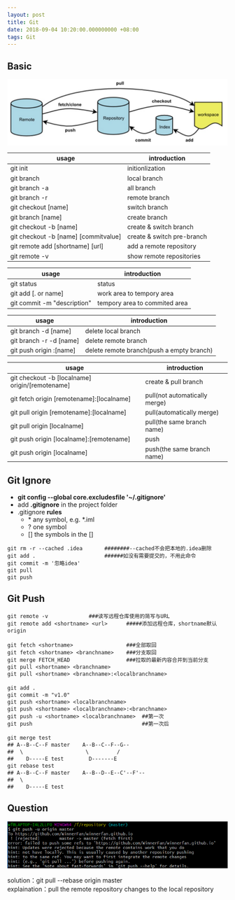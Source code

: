 ```yaml
---
layout: post
title: Git
date: 2018-09-04 10:20:00.000000000 +08:00
tags: Git
---
```


## Basic 


![avatar](/assets/images/2018-09-04-Git-1.png) 

| usage | introduction |
| ------ | ------ |
| git init | initionlization |
| git branch | local branch |
| git branch -a | all branch |
| git branch -r | remote branch |
| git checkout [name] | switch branch |
| git branch [name] | create branch |
| git checkout -b [name] | create & switch branch |
| git checkout -b [name] [commitvalue]| create & switch pre-branch |
| git remote add [shortname] [url] | add a remote repository |
| git remote -v | show remote repositories |

| usage | introduction |
| ------ | ------ |
| git status | status |
| git add [. or name] | work area to tempory area |
| git commit -m "description" | tempory area to commited area |

| usage | introduction |
| ------ | ------ |
| git branch -d [name] | delete local branch |
| git branch -r -d [name] | delete remote branch |
| git push origin :[name] | delete remote branch(push a empty branch) |

| usage | introduction |
| ------ | ------ |
| git checkout -b [localname] origin/[remotename] | create & pull branch |
| git fetch origin [remotename]:[localname] | pull(not automatically merge) |
| git pull origin [remotename]:[localname] | pull(automatically merge) |
| git pull origin [localname] | pull(the same branch name) |
| git push origin [localname]:[remotename] | push |
| git push origin [localname] | push(the same branch name) |


## Git Ignore

- **git config --global core.excludesfile '~/.gitignore'**
- add **.gitignore** in the project folder
- .gitignore **rules** 
    - \* any symbol, e.g. *.iml
    - ? one symbol
    - [] the symbols in the []
    
```
git rm -r --cached .idea       ########--cached不会把本地的.idea删除
git add .                      ######如没有需要提交的，不用此命令
git commit -m '忽略idea'
git pull
git push
```
## Git Push

```
git remote -v             ###读写远程仓库使用的简写与URL
git remote add <shortname> <url>      #####添加远程仓库，shortname默认origin

git fetch <shortname>                 ###全部取回
git fetch <shortname> <branchname>    ###分支取回
git merge FETCH_HEAD                  ###拉取的最新内容合并到当前分支
git pull <shortname> <branchname>
git pull <shortname> <branchname>:<localbranchname>

git add .
git commit -m "v1.0"
git push <shortname> <localbranchname>
git push <shortname> <localbranchname>:<branchname>
git push -u <shortname> <localbranchname>  ##第一次
git push                                   ##第一次后

git merge test
## A--B--C--F master    A--B--C--F--G--
##  \                    \         /
##    D-----E test        D-------E
git rebase test
## A--B--C--F master    A--B--D--E--C'--F'--
##  \					 
##    D-----E test

```
## Question  

![avatar](/assets/images/2018-09-04-Git-2.png)  

solution：git pull --rebase origin master  
explaination：pull the remote repository changes to the local repository  


[jekyll-docs]: http://jekyllrb.com/docs/home
[jekyll-gh]:   https://github.com/jekyll/jekyll
[jekyll-talk]: https://talk.jekyllrb.com/